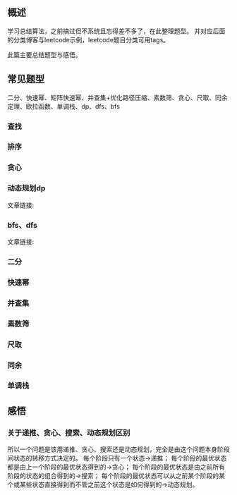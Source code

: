 


## 概述

学习总结算法，之前搞过但不系统且忘得差不多了，在此整理题型。
并对应后面的分类博客与leetcode示例，leetcode题目分类可用tags。

此篇主要总结题型与感悟。


## 常见题型

二分、快速幂、矩阵快速幂、并查集+优化路径压缩、素数筛、贪心、尺取、同余定理、欧拉函数、单调栈、dp、dfs、bfs

### 查找


### 排序


### 贪心



### 动态规划dp

文章链接:

### bfs、dfs

文章链接:


### 二分



### 快速幂


### 并查集




### 素数筛




### 尺取


### 同余


### 单调栈




## 感悟

### 关于递推、贪心、搜索、动态规划区别
所以一个问题是该用递推、贪心、搜索还是动态规划，完全是由这个问题本身阶段间状态的转移方式决定的。
每个阶段只有一个状态->递推；
每个阶段的最优状态都是由上一个阶段的最优状态得到的->贪心；
每个阶段的最优状态是由之前所有阶段的状态的组合得到的->搜索；
每个阶段的最优状态可以从之前某个阶段的某个或某些状态直接得到而不管之前这个状态是如何得到的->动态规划。

